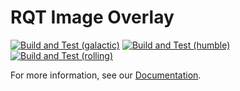 # RQT Image Overlay

[![Build and Test (galactic)](https://github.com/ros-sports/rqt_image_overlay/actions/workflows/build_and_test_galactic.yaml/badge.svg?branch=galactic)](https://github.com/ros-sports/rqt_image_overlay/actions/workflows/build_and_test_galactic.yaml?query=branch:galactic)
[![Build and Test (humble)](https://github.com/ros-sports/rqt_image_overlay/actions/workflows/build_and_test_humble.yaml/badge.svg?branch=humble)](https://github.com/ros-sports/rqt_image_overlay/actions/workflows/build_and_test_humble.yaml?query=branch:humble)
[![Build and Test (rolling)](https://github.com/ros-sports/rqt_image_overlay/actions/workflows/build_and_test_rolling.yaml/badge.svg?branch=rolling)](https://github.com/ros-sports/rqt_image_overlay/actions/workflows/build_and_test_rolling.yaml?query=branch:rolling)

For more information, see our [Documentation](https://rqt-image-overlay.readthedocs.io/en/latest/index.html).
